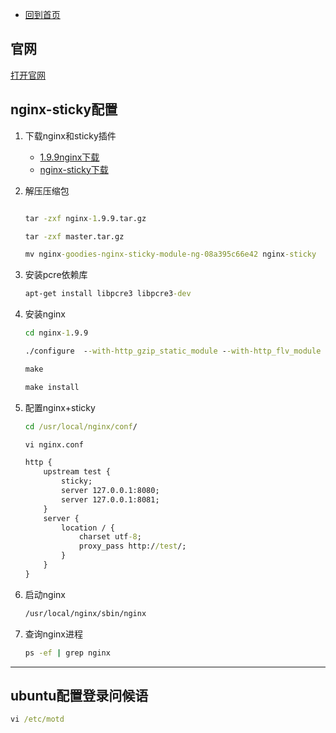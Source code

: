 - [回到首页](../README.md)

## 官网

[打开官网](https://nginx.org/)

## nginx-sticky配置

1. 下载nginx和sticky插件
    
    - [1.9.9nginx下载](http://nginx.org/download/nginx-1.9.9.tar.gz)    
    - [nginx-sticky下载](https://bitbucket.org/nginx-goodies/nginx-sticky-module-ng/get/master.tar.gz)

2. 解压压缩包
    
    ```cmd
    
    tar -zxf nginx-1.9.9.tar.gz
    
    tar -zxf master.tar.gz
    
    mv nginx-goodies-nginx-sticky-module-ng-08a395c66e42 nginx-sticky
    
    ```
   
3. 安装pcre依赖库

    ```cmd
    apt-get install libpcre3 libpcre3-dev
    ```

4. 安装nginx
    
    ```cmd
    cd nginx-1.9.9
    
    ./configure  --with-http_gzip_static_module --with-http_flv_module --with-http_dav_module --with-http_stub_status_module --with-http_realip_module --add-module=/home/nginx-sticky/
    
    make
    
    make install
    ```
5. 配置nginx+sticky
    
    ```cmd
    cd /usr/local/nginx/conf/
    
    vi nginx.conf
    ```
   
    ```cmd
    http {
        upstream test {
            sticky;
            server 127.0.0.1:8080;
            server 127.0.0.1:8081;
        }
        server {
            location / {
                charset utf-8;
                proxy_pass http://test/;
            }
        }
    }
    ```
   
6. 启动nginx

    ```cmd
    /usr/local/nginx/sbin/nginx
    ```

7. 查询nginx进程

    ```cmd
    ps -ef | grep nginx
    ```

***

## ubuntu配置登录问候语

```cmd
vi /etc/motd
```
